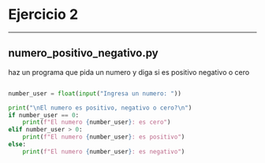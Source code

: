 # Ejercicio 2 
---
## numero_positivo_negativo.py
haz un programa que pida un numero y diga si es positivo negativo o cero

```python

number_user = float(input("Ingresa un numero: "))

print("\nEl numero es positivo, negativo o cero?\n")
if number_user == 0:
    print(f"El numero {number_user}: es cero")
elif number_user > 0:
    print(f"El numero {number_user}: es positivo")
else:
    print(f"El numero {number_user}: es negativo")
